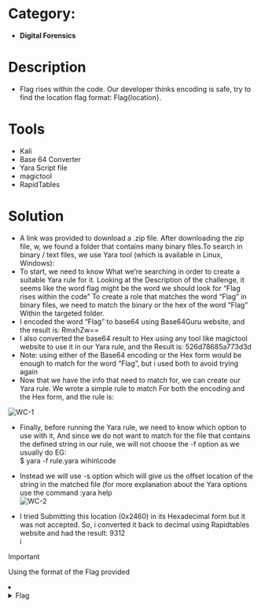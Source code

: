 # Category: 
- **Digital Forensics**
# Description
- Flag rises within the code. Our developer thinks encoding is safe, try to find the location
flag format: Flag{location}.<br />

# Tools
- Kali
- Base 64 Converter
- Yara Script file
- magictool
- RapidTables

# Solution
- A link was provided to download a .zip file. After downloading the zip file, w, we found a folder that contains many binary files.To search in binary / text files, we use Yara tool (which is available in Linux, Windows):
- To start, we need to know What we’re searching in order to create a suitable Yara rule for it. Looking at the Description of the challenge, it seems like the word flag might be the word we should look for “Flag rises within the code”
To create a role that matches the word “Flag” in binary files, we need to match the binary or the hex of the word “Flag” Within the targeted folder.<br />
- I encoded the word “Flag” to base64 using Base64Guru website, and the result is: RmxhZw==<br />
- I also converted the base64 result to Hex using any tool like magictool website to use it in our Yara rule, and the Result is: 526d78685a773d3d<br />
- Note: using either of the Base64 encoding or the Hex form would be enough to match for the word “Flag”, but i used both to avoid trying again<br />
- Now that we have the info that need to match for, we can create our Yara rule. We wrote a simple rule to match For both the encoding and the Hex form, and the rule is:<br />

![WC-1](https://github.com/JMI-17/CYBERTALENT-BLUE-TEAM-SCHOLARSHIP-TRAINING/assets/69071528/9b5fdeaf-a0f2-41e3-90ef-a5ff8f76eee9)

- Finally, before running the Yara rule, we need to know which option to use with it, And since we do not want to match for the file that contains the defined string in our rule, we will not choose the -f
option as we usually do EG:<br />
$ yara -f rule.yara wihin\code<br />
- Instead we will use -s option which will give us the offset location of the string in the matched file (for more explanation about the Yara options use the command :yara help<br />
![WC-2](https://github.com/JMI-17/CYBERTALENT-BLUE-TEAM-SCHOLARSHIP-TRAINING/assets/69071528/10924c83-6420-4931-b94b-de029578ea9e)

- I tried Submitting this location (0x2460) in its Hexadecimal form but it was not accepted. So, i converted it back to decimal using Rapidtables website and had the result: 9312<br />
                                                                                                          i                                                                                                         
> [!IMPORTANT]
> Using the format of the Flag provided
<li>
	<details>
		<summary>Flag</summary>
flag{9312}</details>
</li>
